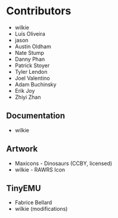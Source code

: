 # Contributors

* wilkie
* Luís Oliveira
* jason
* Austin Oldham
* Nate Stump
* Danny Phan
* Patrick Stoyer
* Tyler Lendon
* Joel Valentino
* Adam Buchinsky
* Erik Joy
* Zhiyi Zhan

## Documentation

* wilkie

## Artwork

* Maxicons - Dinosaurs (CCBY, licensed)
* wilkie - RAWRS Icon

## TinyEMU

* Fabrice Bellard
* wilkie (modifications)
